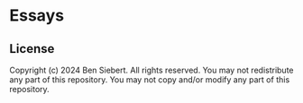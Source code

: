 # Essays

## License
Copyright (c) 2024 Ben Siebert. All rights reserved.
You may not redistribute any part of this repository.
You may not copy and/or modify any part of this repository.
